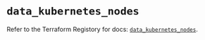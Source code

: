 # `data_kubernetes_nodes`

Refer to the Terraform Registory for docs: [`data_kubernetes_nodes`](https://registry.terraform.io/providers/hashicorp/kubernetes/2.24.0/docs/data-sources/nodes).
